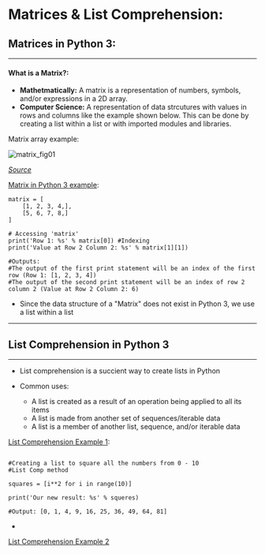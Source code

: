 # Matrices & List Comprehension:
## Matrices in Python 3:
---
  #### What is a Matrix?:
  - **Mathetmatically:** A matrix is a representation of numbers, symbols, and/or expressions in a 2D array.
  - **Computer Science:** A representation of data strcutures with values in rows and columns like the example shown below. This can be done by creating a list within a list or with imported modules and libraries.

Matrix array example:

![matrix_fig01](https://user-images.githubusercontent.com/129294925/233080490-9c74143b-371f-483d-85d7-08d20c95c0f6.png)

[*Source*](https://mrparkonline.github.io/courses/datastruct/matrices/)

[Matrix in Python 3 example](https://mrparkonline.github.io/courses/datastruct/matrices/):

```python3
matrix = [
    [1, 2, 3, 4,],
    [5, 6, 7, 8,]
]

# Accessing 'matrix'
print('Row 1: %s' % matrix[0]) #Indexing
print('Value at Row 2 Column 2: %s' % matrix[1][1])

#Outputs:
#The output of the first print statement will be an index of the first row (Row 1: [1, 2, 3, 4])
#The output of the second print statement will be an index of row 2 column 2 (Value at Row 2 Column 2: 6)
```
  - Since the data structure of a "Matrix" does not exist in Python 3, we use a list within a list
---
## List Comprehension in Python 3
---
  - List comprehension is a succient way to create lists in Python
  
  - Common uses:
    - A list is created as a result of an operation being applied to all its items
    - A list is made from another set of sequences/iterable data
    - A list is a member of another list, sequence, and/or iterable data
  
  [List Comprehension Example 1](https://mrparkonline.github.io/courses/datastruct/matrices/):
  
  ```python3
  
  #Creating a list to square all the numbers from 0 - 10
  #List Comp method
  
  squares = [i**2 for i in range(10)]
  
  print('Our new result: %s' % squeres)
  
  #Output: [0, 1, 4, 9, 16, 25, 36, 49, 64, 81]
  ```
  - 
  
  [List Comprehension Example 2](https://mrparkonline.github.io/courses/datastruct/matrices/)
  
  ```python3
  
  

